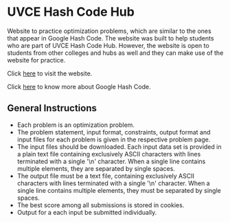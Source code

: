 # UVCE Hash Code Hub
Website to practice optimization problems, which are similar to the ones that appear in Google Hash Code. The website was built to help students who are part of UVCE Hash Code Hub. However, the website is open to students from other colleges and hubs as well and they can make use of the website for practice.

Click [here](https://dhruva-shashi.github.io/uvce-hashcode-hub/) to visit the website.

Click [here](https://codingcompetitions.withgoogle.com/hashcode) to know more about Google Hash Code.

## General Instructions

- Each problem is an optimization problem.
- The problem statement, input format, constraints, output format and input files for each problem is given in the respective problem page.
- The input files should be downloaded. Each input data set is provided in a plain text file containing exclusively ASCII characters with lines terminated with a single '\n' character. When a single line contains multiple elements, they are separated by single spaces.
- The output file must be a text file, containing exclusively ASCII characters with lines terminated with a single '\n' character. When a single line contains multiple elements, they must be separated by single spaces.
- The best score among all submissions is stored in cookies.
- Output for a each input be submitted individually.
